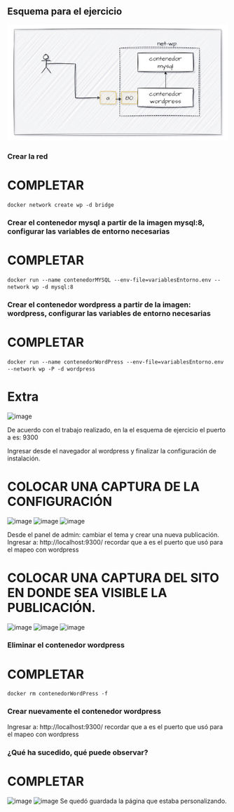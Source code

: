 ## Esquema para el ejercicio
![Imagen](imagenes/esquema-ejercicio5.PNG)

### Crear la red
# COMPLETAR
```
docker network create wp -d bridge
```
### Crear el contenedor mysql a partir de la imagen mysql:8, configurar las variables de entorno necesarias
# COMPLETAR
```
docker run --name contenedorMYSQL --env-file=variablesEntorno.env --network wp -d mysql:8
```
### Crear el contenedor wordpress a partir de la imagen: wordpress, configurar las variables de entorno necesarias
# COMPLETAR
```
docker run --name contenedorWordPress --env-file=variablesEntorno.env --network wp -P -d wordpress
```
# Extra
![image](https://github.com/Cristian-Zambrano/2024A-ISWD633-Practica2/assets/94475992/c1791193-5f31-44b3-8fab-7c47f201ddc7)

De acuerdo con el trabajo realizado, en la el esquema de ejercicio el puerto a es: 9300

Ingresar desde el navegador al wordpress y finalizar la configuración de instalación.
# COLOCAR UNA CAPTURA DE LA CONFIGURACIÓN
![image](https://github.com/Cristian-Zambrano/2024A-ISWD633-Practica2/assets/94475992/82628a0a-6668-4dc9-b77b-534d021d5ad8)
![image](https://github.com/Cristian-Zambrano/2024A-ISWD633-Practica2/assets/94475992/62b12277-1b17-47e1-bbd5-52db94f915e2)
![image](https://github.com/Cristian-Zambrano/2024A-ISWD633-Practica2/assets/94475992/fa21334e-071d-419d-8d7e-0101f315f7a0)

Desde el panel de admin: cambiar el tema y crear una nueva publicación.
Ingresar a: http://localhost:9300/ 
recordar que a es el puerto que usó para el mapeo con wordpress
# COLOCAR UNA CAPTURA DEL SITO EN DONDE SEA VISIBLE LA PUBLICACIÓN.
![image](https://github.com/Cristian-Zambrano/2024A-ISWD633-Practica2/assets/94475992/cef11ab0-1a96-4afc-8ed8-259367d173fa)
![image](https://github.com/Cristian-Zambrano/2024A-ISWD633-Practica2/assets/94475992/cb61d2b2-a95d-481d-981e-9ba2cd0a569f)
![image](https://github.com/Cristian-Zambrano/2024A-ISWD633-Practica2/assets/94475992/be67428f-d9df-46fa-8fab-ff735f50e9e7)

### Eliminar el contenedor wordpress
# COMPLETAR
```
docker rm contenedorWordPress -f
```
### Crear nuevamente el contenedor wordpress
Ingresar a: http://localhost:9300/ 
recordar que a es el puerto que usó para el mapeo con wordpress

### ¿Qué ha sucedido, qué puede observar?
# COMPLETAR
![image](https://github.com/Cristian-Zambrano/2024A-ISWD633-Practica2/assets/94475992/c2a5f48f-c1a0-4a93-b6ac-cad90afc958d)
![image](https://github.com/Cristian-Zambrano/2024A-ISWD633-Practica2/assets/94475992/8a922f61-6099-49ec-a47b-3478c84a362e)
Se quedó guardada la página que estaba personalizando.






